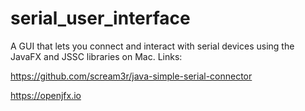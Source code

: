 # serial_user_interface
A GUI that lets you connect and interact with serial devices using the JavaFX and JSSC libraries on Mac.
 Links:
 
 https://github.com/scream3r/java-simple-serial-connector
 
 https://openjfx.io
